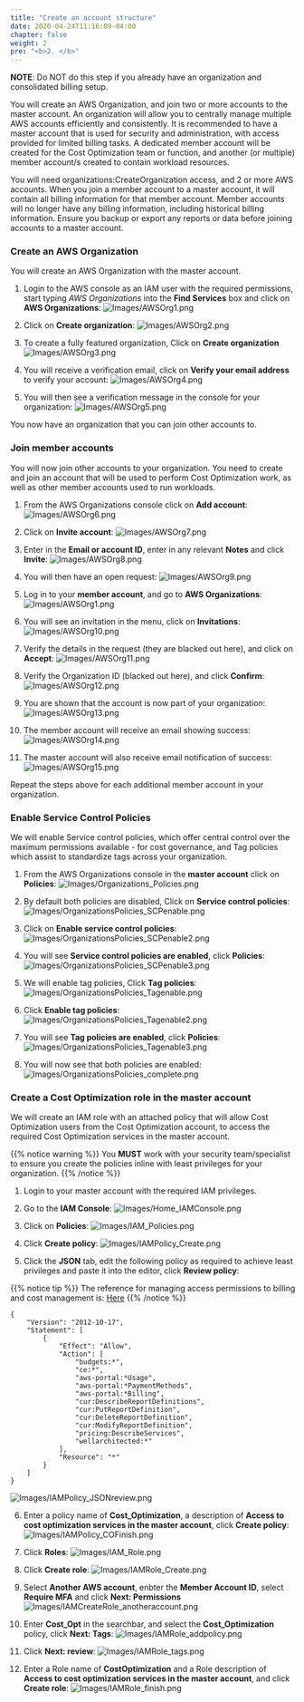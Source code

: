 ```yaml
---
title: "Create an account structure"
date: 2020-04-24T11:16:09-04:00
chapter: false
weight: 2
pre: "<b>2. </b>"
---
```


**NOTE**: Do NOT do this step if you already have an organization and consolidated billing setup.

You will create an AWS Organization, and join two or more accounts to the master account. An organization will allow you to centrally manage multiple AWS accounts efficiently and consistently. It is recommended to have a master account that is  used for security and administration, with access provided for limited billing tasks. A dedicated member account will be created for the Cost Optimization team or function, and another (or multiple) member account/s created to contain workload resources.

You will need organizations:CreateOrganization access, and 2 or more AWS accounts. When you join a member account to a master account, it will contain all billing information for that member account. Member accounts will no longer have any billing information, including historical billing information.  Ensure you backup or export any reports or data before joining accounts to a master account.

### Create an AWS Organization
You will create an AWS Organization with the master account.

1. Login to the AWS console as an IAM user with the required permissions, start typing *AWS Organizations* into the **Find Services** box and click on **AWS Organizations**:
![Images/AWSOrg1.png](/Cost/100_1_AWS_Account_Setup/Images/AWSOrg1.png)

2. Click on **Create organization**:
![Images/AWSOrg2.png](/Cost/100_1_AWS_Account_Setup/Images/AWSOrg2.png)

3. To create a fully featured organization, Click on **Create organization**
![Images/AWSOrg3.png](/Cost/100_1_AWS_Account_Setup/Images/AWSOrg3.png)

4. You will receive a verification email, click on **Verify your email address** to verify your account:
![Images/AWSOrg4.png](/Cost/100_1_AWS_Account_Setup/Images/AWSOrg4.png)

5. You will then see a verification message in the console for your organization:
![Images/AWSOrg5.png](/Cost/100_1_AWS_Account_Setup/Images/AWSOrg5.png)

You now have an organization that you can join other accounts to.

### Join member accounts
You will now join other accounts to your organization. You need to create and join an account that will be used to perform Cost Optimization work, as well as other member accounts used to run workloads.

1. From the AWS Organizations console click on **Add account**:
![Images/AWSOrg6.png](/Cost/100_1_AWS_Account_Setup/Images/AWSOrg6.png)

2. Click on **Invite account**:
![Images/AWSOrg7.png](/Cost/100_1_AWS_Account_Setup/Images/AWSOrg7.png)

3. Enter in the **Email or account ID**, enter in any relevant **Notes** and click **Invite**:
![Images/AWSOrg8.png](/Cost/100_1_AWS_Account_Setup/Images/AWSOrg8.png)

4. You will then have an open request:
![Images/AWSOrg9.png](/Cost/100_1_AWS_Account_Setup/Images/AWSOrg9.png)

5. Log in to your **member account**, and go to **AWS Organizations**:
![Images/AWSOrg1.png](/Cost/100_1_AWS_Account_Setup/Images/AWSOrg1.png)

6. You will see an invitation in the menu, click on **Invitations**:
![Images/AWSOrg10.png](/Cost/100_1_AWS_Account_Setup/Images/AWSOrg10.png)

7. Verify the details in the request (they are blacked out here), and click on **Accept**:
![Images/AWSOrg11.png](/Cost/100_1_AWS_Account_Setup/Images/AWSOrg11.png)

8. Verify the Organization ID (blacked out here), and click **Confirm**:
![Images/AWSOrg12.png](/Cost/100_1_AWS_Account_Setup/Images/AWSOrg12.png)

9. You are shown that the account is now part of your organization:
![Images/AWSOrg13.png](/Cost/100_1_AWS_Account_Setup/Images/AWSOrg13.png)

10. The member account will receive an email showing success:
![Images/AWSOrg14.png](/Cost/100_1_AWS_Account_Setup/Images/AWSOrg14.png)

11. The master account will also receive email notification of success:
![Images/AWSOrg15.png](/Cost/100_1_AWS_Account_Setup/Images/AWSOrg15.png)

Repeat the steps above for each additional member account in your organization.

### Enable Service Control Policies
We will enable Service control policies, which offer central control over the maximum permissions available - for cost governance, and Tag policies which assist to standardize tags across your organization.

1. From the AWS Organizations console in the **master account** click on **Policies**:
![Images/Organizations_Policies.png](/Cost/100_1_AWS_Account_Setup/Images/Organizations_Policies.png)

2. By default both policies are disabled, Click on **Service control policies**:
![Images/OrganizationsPolicies_SCPenable.png](/Cost/100_1_AWS_Account_Setup/Images/OrganizationsPolicies_SCPenable.png)

3. Click on **Enable service control policies**:
![Images/OrganizationsPolicies_SCPenable2.png](/Cost/100_1_AWS_Account_Setup/Images/OrganizationsPolicies_SCPenable2.png)

4. You will see **Service control policies are enabled**, click **Policies**:
![Images/OrganizationsPolicies_SCPenable3.png](/Cost/100_1_AWS_Account_Setup/Images/OrganizationsPolicies_SCPenable3.png)

5. We will enable tag policies, Click **Tag policies**:
![Images/OrganizationsPolicies_Tagenable.png](/Cost/100_1_AWS_Account_Setup/Images/OrganizationsPolicies_Tagenable.png)

6. Click **Enable tag policies**:
![Images/OrganizationsPolicies_Tagenable2.png](/Cost/100_1_AWS_Account_Setup/Images/OrganizationsPolicies_Tagenable2.png)

7. You will see **Tag policies are enabled**, click **Policies**:
![Images/OrganizationsPolicies_Tagenable3.png](/Cost/100_1_AWS_Account_Setup/Images/OrganizationsPolicies_Tagenable3.png)

8. You will now see that both policies are enabled:
![Images/OrganizationsPolicies_complete.png](/Cost/100_1_AWS_Account_Setup/Images/OrganizationsPolicies_complete.png)


### Create a Cost Optimization role in the master account
We will create an IAM role with an attached policy that will allow Cost Optimization users from the Cost Optimization account, to access the required Cost Optimization services in the master account.

{{% notice warning %}}
You **MUST** work with your security team/specialist to ensure you create the policies inline with least privileges for your organization.
{{% /notice %}}

1. Login to your master account with the required IAM privileges.

2. Go to the **IAM Console**:
![Images/Home_IAMConsole.png](/Cost/100_1_AWS_Account_Setup/Images/Home_IAMConsole.png)

3. Click on **Policies**:
![Images/IAM_Policies.png](/Cost/100_1_AWS_Account_Setup/Images/IAM_Policies.png)

4. Click **Create policy**:
![Images/IAMPolicy_Create.png](/Cost/100_1_AWS_Account_Setup/Images/IAMPolicy_Create.png)

5. Click the **JSON** tab, edit the following policy as required to achieve least privileges and paste it into the editor, click **Review policy**:

{{% notice tip %}}
The reference for managing access permissions to billing and cost management is: [Here](https://docs.aws.amazon.com/awsaccountbilling/latest/aboutv2/control-access-billing.html)
{{% /notice %}}

    {
        "Version": "2012-10-17",
        "Statement": [
            {
                "Effect": "Allow",
                "Action": [
                    "budgets:*",
	                "ce:*",
	                "aws-portal:*Usage",
                    "aws-portal:*PaymentMethods",
                    "aws-portal:*Billing",
                    "cur:DescribeReportDefinitions",
                    "cur:PutReportDefinition",
                    "cur:DeleteReportDefinition",
                    "cur:ModifyReportDefinition",
                    "pricing:DescribeServices",
                    "wellarchitected:*"
                ],
                "Resource": "*"
            }
        ]
    }

![Images/IAMPolicy_JSONreview.png](/Cost/100_1_AWS_Account_Setup/Images/IAMPolicy_JSONreview.png)

6. Enter a policy name of **Cost_Optimization**, a description of **Access to cost optimization services in the master account**, click **Create policy**:
![Images/IAMPolicy_COFinish.png](/Cost/100_1_AWS_Account_Setup/Images/IAMPolicy_COFinish.png)

7. Click **Roles**:
![Images/IAM_Role.png](/Cost/100_1_AWS_Account_Setup/Images/IAM_Role.png)

8. Click **Create role**:
![Images/IAMRole_Create.png](/Cost/100_1_AWS_Account_Setup/Images/IAMRole_Create.png)

9. Select **Another AWS account**, enbter the **Member Account ID**, select **Require MFA** and click **Next: Permissions**
![Images/IAMCreateRole_anotheraccount.png](/Cost/100_1_AWS_Account_Setup/Images/IAMCreateRole_anotheraccount.png)

10. Enter **Cost_Opt** in the searchbar, and select the **Cost_Optimization** policy, click **Next: Tags**:
![Images/IAMRole_addpolicy.png](/Cost/100_1_AWS_Account_Setup/Images/IAMRole_addpolicy.png)

11. Click **Next: review**:
![Images/IAMRole_tags.png](/Cost/100_1_AWS_Account_Setup/Images/IAMRole_tags.png)

12. Enter a Role name of **CostOptimization** and a Role description of **Access to cost optimization services in the master account**, and click **Create role**:
![Images/IAMRole_finish.png](/Cost/100_1_AWS_Account_Setup/Images/IAMRole_finish.png)





